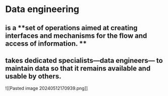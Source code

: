 
#  **Data engineering**
 
 ## is a **set of operations aimed at creating interfaces and mechanisms for the flow and access of information. **
 
 ## takes dedicated specialists—**data engineers**— to maintain data so that it remains available and usable by others. 

![[Pasted image 20240512170939.png]]